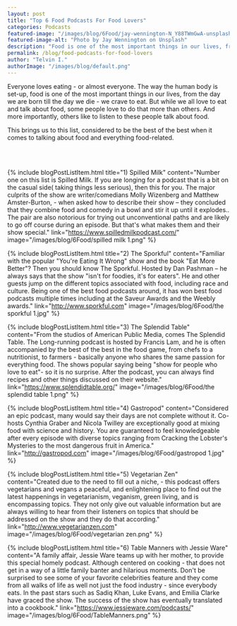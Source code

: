 ```yaml
---
layout: post
title: "Top 6 Food Podcasts For Food Lovers"
categories: Podcasts
featured-image: "/images/blog/6Food/jay-wennington-N_Y88TWmGwA-unsplash.jpg"
featured-image-alt: "Photo by Jay Wennington on Unsplash"
description: "Food is one of the most important things in our lives, from the day we are born till the day we die - we crave to eat"
permalink: /blog/food-podcasts-for-food-lovers
author: "Telvin I."
authorImage: "/images/blog/default.png"
---
```


<p>Everyone loves eating - or almost everyone. The way the human body is set-up, food is one of the most important things in our lives, from the day we are born till the day we die - we crave to eat. But while we all love to eat and talk about food, some people love to do that more than others. And more importantly, others like to listen to these people talk about food.</p>

<p>This brings us to this list, considered to be the best of the best when it comes to  talking about food and everything food-related.</p>

<br><br>

{% include blogPostListItem.html
  title="1) Spilled Milk"
  content="Number one on this list is Spilled Milk. If you are longing for a podcast that is a bit on the casual side( taking things less serious), then this for you.  The major culprits of the show are writer/comedians Molly Wizenberg and Matthew Amster-Burton, - when asked how to describe their show – they concluded that they combine food and comedy in a bowl and stir it up until it explodes.. The pair are also notorious for trying out unconventional paths and are likely to go off course during an episode. But that's what makes them and their show special."
  link="https://www.spilledmilkpodcast.com/"
  image="/images/blog/6Food/spilled milk 1.png"
%}

{% include blogPostListItem.html
  title="2) The Sporkful"
  content="Familiar with the popular \"You're Eating It Wrong\" show and the book \"Eat More Better\"? Then you should know The Sporkful. Hosted by Dan Pashman – he always says that the show \"isn't for foodies, it's for eaters\".  He and other guests jump on the different topics associated with food, including race and culture. Being one of the best food podcasts around, it has won best food podcasts multiple times including at the Saveur Awards and the Weebly awards."
  link="http://www.sporkful.com"
  image="/images/blog/6Food/the sporkful 1.jpg"
%}

{% include blogPostListItem.html
  title="3) The Splendid Table"
  content="From the studios of American Public Media, comes The Splendid Table. The Long-running podcast is hosted by Francis Lam, and he is often accompanied by the best of the best in the food game, from chefs to a nutritionist, to farmers - basically anyone who shares the same passion for everything food. The shows popular saying being \"show for people who love to eat\"- so it is no surprise. After the podcast, you can always find recipes and other things discussed on their website."
  link="https://www.splendidtable.org/"
  image="/images/blog/6Food/the splendid table 1.png"
%}

{% include blogPostListItem.html
  title="4) Gastropod"
  content="Considered an epic podcast, many would say their days are not complete without it. Co-hosts Cynthia Graber and Nicola Twilley are exceptionally good at mixing food with science and history. You are guaranteed to feel knowledgeable after every episode with diverse topics ranging from Cracking the Lobster's Mysteries to the most dangerous fruit in America."
  link="http://gastropod.com"
  image="/images/blog/6Food/gastropod 1.jpg"
%}

{% include blogPostListItem.html
  title="5) Vegetarian Zen"
  content="Created due to the need to fill out a niche, - this podcast offers vegetarians and vegans a peaceful, and enlightening place to find out the latest happenings in vegetarianism, veganism, green living, and is encompassing topics. They not only give out valuable information but are always willing to hear from their listeners on topics that should be addressed on the show and they do that according."
  link="http://www.vegetarianzen.com"
  image="/images/blog/6Food/vegetarian zen.png"
%}

{% include blogPostListItem.html
  title="6) Table Manners with Jessie Ware"
  content="A family affair, Jessie Ware teams up with her mother, to provide this special homely podcast. Although centered on cooking - that does not get in a way of a little family banter and hilarious moments. Don't be surprised to see some of your favorite celebrities feature and they come from all walks of life as well not just the food industry  - since everybody eats. In the past stars such as Sadiq Khan, Luke Evans, and Emilia Clarke have graced the show. The success of the show has eventually translated into a cookbook."
  link="https://www.jessieware.com/podcasts/"
  image="/images/blog/6Food/TableManners.png"
%}
